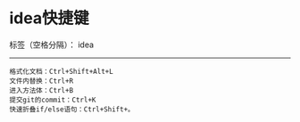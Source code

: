 # idea快捷键

标签（空格分隔）： idea

---



```text
格式化文档：Ctrl+Shift+Alt+L
文件内替换：Ctrl+R
进入方法体：Ctrl+B
提交git的commit：Ctrl+K
快速折叠if/else语句：Ctrl+Shift+。
```
